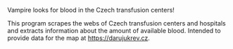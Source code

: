 Vampire looks for blood in the Czech transfusion centers!

This program scrapes the webs of Czech transfusion centers and hospitals
and extracts information about the amount of available blood. Intended to
provide data for the map at https://darujukrev.cz.
